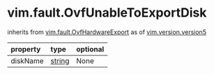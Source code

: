 vim.fault.OvfUnableToExportDisk
===============================
inherits from [vim.fault.OvfHardwareExport](docs/vim.fault.OvfHardwareExport.md)
as of [vim.version.version5](docs/vim.version.md)

| property | type | optional |
|:---------|:-----|:---------|
| diskName | [string](string.md "string") | None |

